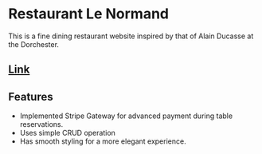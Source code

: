 # Restaurant Le Normand

This is a fine dining restaurant website inspired by that of Alain Ducasse at the Dorchester.

## [Link](https://restaurant-le-normand.surge.sh/)

## Features

- Implemented Stripe Gateway for advanced payment during table reservations.
- Uses simple CRUD operation
- Has smooth styling for a more elegant experience.

